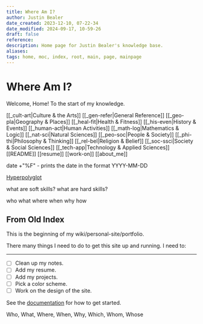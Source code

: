 ```yaml
---
title: Where Am I?
author: Justin Bealer
date_created: 2023-12-10, 07-22-34
date_modified: 2024-09-17, 10-59-26
draft: false
reference: 
description: Home page for Justin Bealer's knowledge base.
aliases: 
tags: home, moc, index, root, main, page, mainpage
---
```

# Where Am I?

Welcome, Home!
To the start of my knowledge.

[[_cult-art|Culture & the Arts]]
[[_gen-refer|General Reference]]
[[_geo-pla|Geography & Places]]
[[_heal-fit|Health & Fitness]]
[[_his-even|History & Events]]
[[_human-act|Human Activities]]
[[_math-log|Mathematics & Logic]]
[[_nat-sci|Natural Sciences]]
[[_peo-soc|People & Society]]
[[_phi-thi|Philosophy & Thinking]]
[[_rel-bel|Religion & Belief]]
[[_soc-ssci|Society & Social Sciences]]
[[_tech-app|Technology & Applied Sciences]]
[[README]]
[[resume]]
[[work-on]]
[[about_me]]

date +"%F" - prints the date in the format YYYY-MM-DD

[Hyperpolyglot](https://hyperpolyglot.org)

what are soft skills?
what are hard skills?

who what where when why how

## From Old Index

This is the beginning of my wiki/personal-site/portfolio.

There many things I need to do to get this site up and running. I need to:

---

- [ ] Clean up my notes.
- [ ] Add my resume.
- [ ] Add my projects.
- [ ] Pick a color scheme.
- [ ] Work on the design of the site.

See the [documentation](https://quartz.jzhao.xyz) for how to get started.

Who, What, Where, When, Why, Which, Whom, Whose
